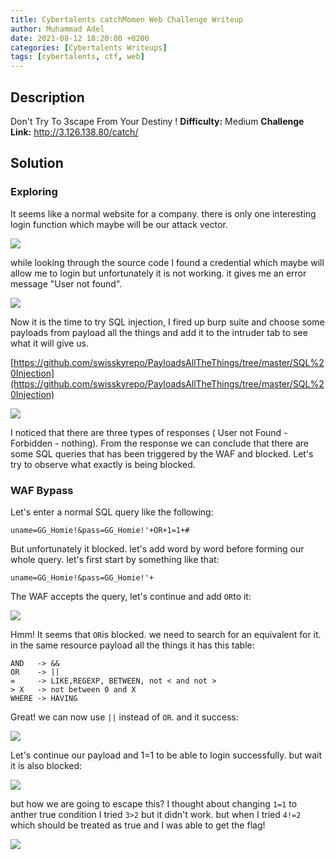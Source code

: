 ```yaml
---
title: Cybertalents catchMomen Web Challenge Writeup
author: Muhammad Adel
date: 2021-08-12 18:20:00 +0200
categories: [Cybertalents Writeups]
tags: [cybertalents, ctf, web]
---
```

## **Description**

Don't Try To 3scape From Your Destiny ! 
**Difficulty:** Medium
**Challenge Link:**  <http://3.126.138.80/catch/>

## **Solution**

### **Exploring**

It seems like a normal website for a company. there is only one interesting login function which maybe will be our attack vector.

![](https://gblobscdn.gitbook.com/assets%2F-Mc-dhcC8XUrwR1pTDRF%2F-MfNatsEZhBdO5QEfNjk%2F-MfNcoro05eSkUxlI_VE%2F1.png?alt=media&token=6e7b7024-376e-4465-bca5-2d1f3c5c0f48)

while looking through the source code I found a credential which maybe will allow me to login but unfortunately it is not working. it gives me an error message "User not found".

![](https://gblobscdn.gitbook.com/assets%2F-Mc-dhcC8XUrwR1pTDRF%2F-MfNatsEZhBdO5QEfNjk%2F-MfNdJC_iy46o-bIzIh8%2F2.png?alt=media&token=64bc75ca-2be7-4a22-973d-f25bbb217f05)

Now it is the time to try SQL injection, I fired up burp suite and choose some payloads from payload all the things and add it to the intruder tab to see what it will give us.

[https://github.com/swisskyrepo/PayloadsAllTheThings/tree/master/SQL%20Injection](https://github.com/swisskyrepo/PayloadsAllTheThings/tree/master/SQL%20Injection)

![](https://gblobscdn.gitbook.com/assets%2F-Mc-dhcC8XUrwR1pTDRF%2F-MfNatsEZhBdO5QEfNjk%2F-MfNdq8zOPPjYax-y6fa%2F3.png?alt=media&token=dedbf8b5-e8db-473a-8bdb-75486a0e3457)

I noticed that there are three types of responses ( User not Found - Forbidden - nothing). From the response we can conclude that there are some SQL queries that has been triggered by the WAF and blocked. Let's try to observe what exactly is being blocked.


### **WAF Bypass**

Let's enter a normal SQL query like the following:
```
uname=GG_Homie!&pass=GG_Homie!'+OR+1=1+#
```
But unfortunately it blocked. let's add word by word before forming our whole query. let's first start by something like that:
```
uname=GG_Homie!&pass=GG_Homie!'+
```
The WAF accepts the query, let's continue and add `OR`to it:

![](https://gblobscdn.gitbook.com/assets%2F-Mc-dhcC8XUrwR1pTDRF%2F-MfNatsEZhBdO5QEfNjk%2F-MfNf_IerOP6nk_9G5gd%2F4.png?alt=media&token=922afc83-dc1f-4501-af9c-3af618f728a5)

Hmm! It seems that `OR`is blocked. we need to search for an equivalent for it. in the same resource payload all the things it has this table:
```
AND   -> &&
OR    -> ||
=     -> LIKE,REGEXP, BETWEEN, not < and not >
> X   -> not between 0 and X
WHERE -> HAVING
```
Great! we can now use `||` instead of `OR`. and it success:

![](https://gblobscdn.gitbook.com/assets%2F-Mc-dhcC8XUrwR1pTDRF%2F-MfNatsEZhBdO5QEfNjk%2F-MfNgP7AQs0rXGJYNsQQ%2F5.png?alt=media&token=d4d8a6f0-bf89-403d-897e-eeb9683299b8)

Let's continue our payload and 1=1 to be able to login successfully. but wait it is also blocked:

![](https://gblobscdn.gitbook.com/assets%2F-Mc-dhcC8XUrwR1pTDRF%2F-MfNatsEZhBdO5QEfNjk%2F-MfNgsNwJHKWCpu0CCkI%2F6.png?alt=media&token=fdac39c2-e264-40ec-b191-dc975551f498)

but how we are going to escape this? I thought about changing `1=1` to anther true condition I tried `3>2` but it didn't work. but when I tried `4!=2` which should be treated as true and I was able to get the flag!

![](https://gblobscdn.gitbook.com/assets%2F-Mc-dhcC8XUrwR1pTDRF%2F-MfNatsEZhBdO5QEfNjk%2F-MfNiaCM-MAOUpzUvVbt%2F7.png?alt=media&token=a388fe08-cc23-4c83-a6e5-d2cf821fd470)